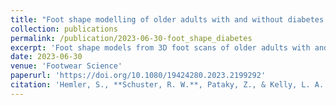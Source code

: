 ```yaml
---
title: "Foot shape modelling of older adults with and without diabetes mellitus"
collection: publications
permalink: /publication/2023-06-30-foot_shape_diabetes
excerpt: 'Foot shape models from 3D foot scans of older adults with and without diabetes mellitus were constructed and compared.'
date: 2023-06-30
venue: 'Footwear Science'
paperurl: 'https://doi.org/10.1080/19424280.2023.2199292'
citation: 'Hemler, S., **Schuster, R. W.**, Pataky, Z., & Kelly, L. A. (2023). Foot shape modelling of older adults with and without diabetes mellitus. <i>Footwear Science</i>. 15, Sup1.'
---
```

  

